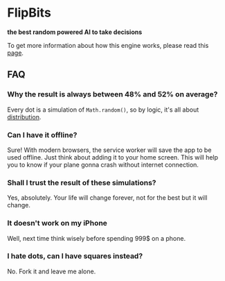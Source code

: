 # FlipBits

**the best random powered AI to take decisions**

To get more information about how this engine works, please read this [page](https://en.wikipedia.org/wiki/Sarcasm).

## FAQ

### Why the result is always between 48% and 52% on average?

Every dot is a simulation of `Math.random()`, so by logic, it's all about [distribution](https://en.wikipedia.org/wiki/Probability_distribution).

### Can I have it offline?

Sure! With modern browsers, the service worker will save the app to be used offline. Just think about adding it to your home screen. This will help you to know if your plane gonna crash without internet connection.

### Shall I trust the result of these simulations?

Yes, absolutely. Your life will change forever, not for the best but it will change.

### It doesn't work on my iPhone

Well, next time think wisely before spending 999$ on a phone.

### I hate dots, can I have squares instead?

No. Fork it and leave me alone.